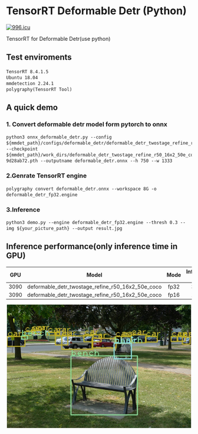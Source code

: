 # TensorRT Deformable Detr (Python)

<a href="https://996.icu"><img src="https://img.shields.io/badge/link-996.icu-red.svg" alt="996.icu" /></a>


TensorRT for Deformable Detr(use python)
## Test enviroments
    TensorRT 8.4.1.5
    Ubuntu 18.04
    mmdetection 2.24.1
    polygraphy(TensorRT Tool)

## A quick demo

### 1. Convert deformable detr model form pytorch to onnx

    python3 onnx_deformable_detr.py --config ${mmdet_path}/configs/deformable_detr/deformable_detr_twostage_refine_r50_16x2_50e_coco.py --checkpoint ${mmdet_path}/work_dirs/deformable_detr_twostage_refine_r50_16x2_50e_coco_20210419_220613-9d28ab72.pth --outputname deformable_detr.onnx --h 750 --w 1333

### 2.Genrate TensorRT engine

    polygraphy convert deformable_detr.onnx --workspace 8G -o deformable_detr_fp32.engine

### 3.Inference

    python3 demo.py --engine deformable_detr_fp32.engine --thresh 0.3 --img ${your_picture_path} --output result.jpg

## Inference performance(only inference time in GPU)

GPU|Model|Mode|Inference time
:--: | :--: | :--: | :--: |
3090 | deformable_detr_twostage_refine_r50_16x2_50e_coco | fp32 | 35ms
3090 | deformable_detr_twostage_refine_r50_16x2_50e_coco | fp16 | 17ms

<center><img src="./data/result.jpg" width="500px"></img></center>